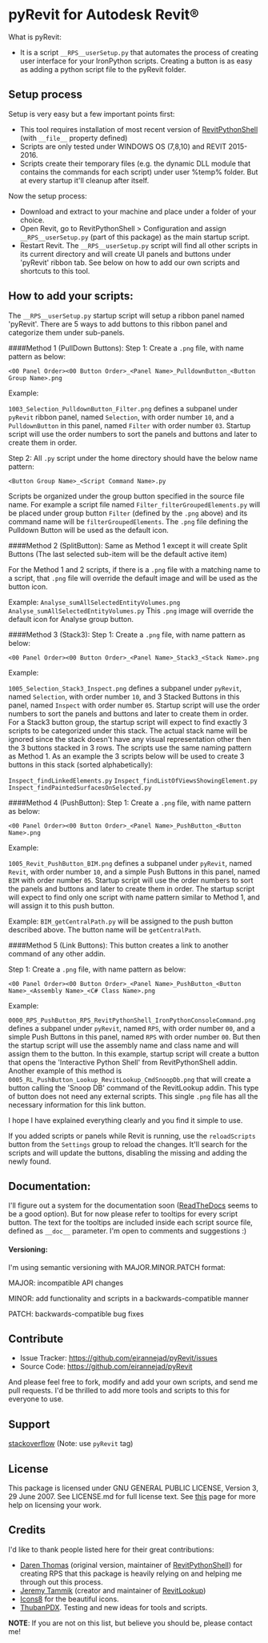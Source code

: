 # pyRevit for Autodesk Revit®

What is pyRevit:
- It is a script `__RPS__userSetup.py` that automates the process of creating user interface for your IronPython scripts. Creating a button is as easy as adding a python script file to the pyRevit folder.

## Setup process

Setup is very easy but a few important points first:
  - This tool requires installation of most recent version of [RevitPythonShell](https://github.com/architecture-building-systems/revitpythonshell) (with `__file__` property defined)
  -  Scripts are only tested under WINDOWS OS (7,8,10) and REVIT 2015-2016.
  -  Scripts create their temporary files (e.g. the dynamic DLL module that contains the commands for each script) under user %temp% folder. But at every startup it'll cleanup after itself.

Now the setup process:
- Download and extract to your machine and place under a folder of your choice.
- Open Revit, go to RevitPythonShell > Configuration and assign `__RPS__userSetup.py` (part of this package) as the main startup script.
- Restart Revit. The `__RPS__userSetup.py` script will find all other scripts in its current directory and will create UI panels and buttons under 'pyRevit' ribbon tab. See below on how to add our own scripts and shortcuts to this tool.

## How to add your scripts:

The `__RPS__userSetup.py` startup script will setup a ribbon panel named 'pyRevit'. There are 5 ways to add buttons to this ribbon panel and categorize them under sub-panels.

####Method 1 (PullDown Buttons):
Step 1: Create a `.png` file, with name pattern as below:

`<00 Panel Order><00 Button Order>_<Panel Name>_PulldownButton_<Button Group Name>.png`

Example:

`1003_Selection_PulldownButton_Filter.png` defines a subpanel under `pyRevit` ribbon panel, named `Selection`, with order number `10`, and a `PulldownButton` in this panel, named `Filter` with order number `03`. Startup script will use the order numbers to sort the panels and buttons and later to create them in order. 

Step 2: All `.py` script under the home directory should have the below name pattern:

`<Button Group Name>_<Script Command Name>.py`

Scripts be organized under the group button specified in the source file name. For example a script file named `Filter_filterGroupedElements.py` will be placed under group button `Filter` (defined by the `.png` above) and its command name will be `filterGroupedElements`. The `.png` file defining the Pulldown Button will be used as the default icon.

####Method 2 (SplitButton):
Same as Method 1 except it will create Split Buttons (The last selected sub-item will be the default active item)

For the Method 1 and 2 scripts, if there is a `.png` file with a matching name to a script, that `.png` file will override the default image and will be used as the button icon.

Example:
`Analyse_sumAllSelectedEntityVolumes.png`
`Analyse_sumAllSelectedEntityVolumes.py`
This `.png` image will override the default icon for Analyse group button.

####Method 3 (Stack3):
Step 1: Create a `.png` file, with name pattern as below:

`<00 Panel Order><00 Button Order>_<Panel Name>_Stack3_<Stack Name>.png`

Example:

`1005_Selection_Stack3_Inspect.png` defines a subpanel under `pyRevit`, named `Selection`, with order number `10`, and 3 Stacked Buttons in this panel, named `Inspect` with order number `05`. Startup script will use the order numbers to sort the panels and buttons and later to create them in order. For a Stack3 button group, the startup script will expect to find exactly 3 scripts to be categorized under this stack. The actual stack name will be ignored since the stack doesn't have any visual representation other then the 3 buttons stacked in 3 rows. The scripts use the same naming pattern as Method 1. As an example the 3 scripts below will be used to create 3 buttons in this stack (sorted alphabetically):

`Inspect_findLinkedElements.py`
`Inspect_findListOfViewsShowingElement.py`
`Inspect_findPaintedSurfacesOnSelected.py`

####Method 4 (PushButton):
Step 1: Create a `.png` file, with name pattern as below:

`<00 Panel Order><00 Button Order>_<Panel Name>_PushButton_<Button Name>.png`

Example:

`1005_Revit_PushButton_BIM.png` defines a subpanel under `pyRevit`, named `Revit`, with order number `10`, and a simple Push Buttons in this panel, named `BIM` with order number `05`. Startup script will use the order numbers to sort the panels and buttons and later to create them in order. The startup script will expect to find only one script with name pattern similar to Method 1, and will assign it to this push button.

Example:
`BIM_getCentralPath.py` will be assigned to the push button described above. The button name will be `getCentralPath`.


####Method 5 (Link Buttons):
This button creates a link to another command of any other addin.

Step 1: Create a `.png` file, with name pattern as below:

`<00 Panel Order><00 Button Order>_<Panel Name>_PushButton_<Button Name>_<Assembly Name>_<C# Class Name>.png`

Example:

`0000_RPS_PushButton_RPS_RevitPythonShell_IronPythonConsoleCommand.png` defines a subpanel under `pyRevit`, named `RPS`, with order number `00`, and a simple Push Buttons in this panel, named `RPS` with order number `00`. But then the startup script will use the assembly name and class name and will assign them to the button. In this example, startup script will create a button that opens the 'Interactive Python Shell' from RevitPythonShell addin. Another example of this method is `0005_RL_PushButton_Lookup_RevitLookup_CmdSnoopDb.png` that will create a button calling the 'Snoop DB' command of the RevitLookup addin. This type of button does not need any external scripts. This single `.png` file has all the necessary information for this link button.

I hope I have explained everything clearly and you find it simple to use.

If you added scripts or panels while Revit is running, use the `reloadScripts` button from the `Settings` group to reload the changes. It'll search for the scripts and will update the buttons, disabling the missing and adding the newly found.

## Documentation:

I'll figure out a system for the documentation soon ([ReadTheDocs](https://readthedocs.org/) seems to be a good option). But for now please refer to tooltips for every script button. The text for the tooltips are included inside each script source file, defined as `__doc__` parameter.
I'm open to comments and suggestions :)

#### Versioning:
I'm using semantic versioning with MAJOR.MINOR.PATCH format:

  MAJOR: incompatible API changes
  
  MINOR: add functionality and scripts in a backwards-compatible manner
  
  PATCH: backwards-compatible bug fixes

## Contribute

- Issue Tracker: https://github.com/eirannejad/pyRevit/issues
- Source Code: https://github.com/eirannejad/pyRevit

And please feel free to fork, modify and add your own scripts, and send me pull requests. I'd be thrilled to add more tools and scripts to this for everyone to use.

## Support

[stackoverflow](http://stackoverflow.com) (Note: use `pyRevit` tag)

## License

This package is licensed under  GNU GENERAL PUBLIC LICENSE, Version 3, 29 June 2007.
See LICENSE.md for full license text.
See [this](http://choosealicense.com/) page for more help on licensing your work.

## Credits

I'd like to thank people listed here for their great contributions:
  * [Daren Thomas](https://github.com/daren-thomas) (original version, maintainer of [RevitPythonShell](https://github.com/architecture-building-systems/revitpythonshell)) for creating RPS that this package is heavily relying on and helping me through out this process.
  * [Jeremy Tammik](https://github.com/jeremytammik) (creator and maintainer of [RevitLookup](https://github.com/jeremytammik/RevitLookup))
  * [Icons8](https://icons8.com/) for the beautiful icons.
  * [ThubanPDX](https://github.com/ThubanPDX). Testing and new ideas for tools and scripts.

**NOTE**: If you are not on this list, but believe you should be, please contact me!
